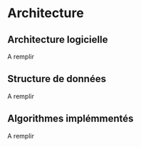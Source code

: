 # Architecture

## Architecture logicielle

A remplir

## Structure de données

A remplir

## Algorithmes implémmentés

A remplir